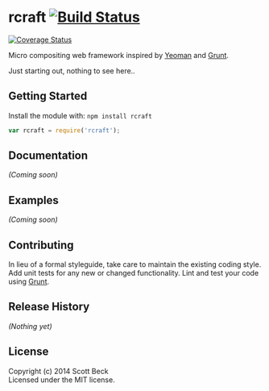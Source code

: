 # rcraft [![Build Status](https://secure.travis-ci.org/bline/rcraft.png?branch=master)](http://travis-ci.org/bline/rcraft)
[![Coverage Status](https://coveralls.io/repos/bline/rcraft/badge.png)](https://coveralls.io/r/bline/rcraft)

Micro compositing web framework inspired by [Yeoman](http://yeoman.io/) and [Grunt](http://gruntjs.com/).

Just starting out, nothing to see here..

## Getting Started
Install the module with: `npm install rcraft`

```javascript
var rcraft = require('rcraft');
```

## Documentation
_(Coming soon)_

## Examples
_(Coming soon)_

## Contributing
In lieu of a formal styleguide, take care to maintain the existing coding style. Add unit tests for any new or changed functionality. Lint and test your code using [Grunt](http://gruntjs.com/).

## Release History
_(Nothing yet)_

## License
Copyright (c) 2014 Scott Beck  
Licensed under the MIT license.
